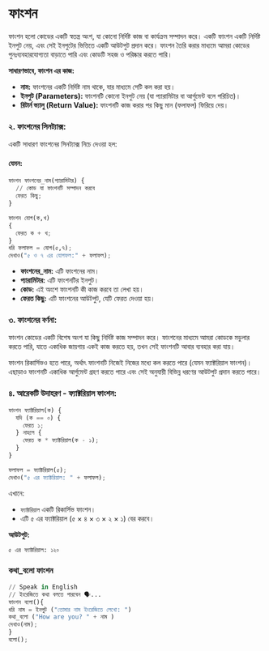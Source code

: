 # **ফাংশন** 

ফাংশন হলো কোডের একটি স্বতন্ত্র অংশ, যা কোনো নির্দিষ্ট কাজ বা কার্যক্রম সম্পাদন করে। একটি ফাংশন একটি নির্দিষ্ট ইনপুট নেয়, এবং সেই ইনপুটের ভিত্তিতে একটি আউটপুট প্রদান করে। ফাংশন তৈরি করার মাধ্যমে আমরা কোডের পুনঃব্যবহারযোগ্যতা বাড়াতে পারি এবং কোডটি সহজ ও পরিষ্কার করতে পারি।

**সাধারণভাবে, ফাংশন এর কাজ:**

* **নাম:** ফাংশনের একটি নির্দিষ্ট নাম থাকে, যার মাধ্যমে সেটি কল করা হয়।
* **ইনপুট (Parameters):** ফাংশনটি কোনো ইনপুট নেয় (যা প্যারামিটার বা আর্গুমেন্ট বলে পরিচিত)।
* **রিটার্ন ভ্যালু (Return Value):** ফাংশনটি কাজ করার পর কিছু মান (ফলাফল) ফিরিয়ে দেয়।

### ২. **ফাংশনের সিনট্যাক্স:**

একটি সাধারণ ফাংশনের সিনট্যাক্স নিচে দেওয়া হল:

#### **যেমন:**

```py
ফাংশন ফাংশনের_নাম(প্যারামিটার) {
  // কোড যা ফাংশনটি সম্পাদন করবে
  ফেরত কিছু;
}
```
```py
ফাংশন যোগ(ক,খ)
{
  ফেরত ক + খ;
}
ধরি ফলাফল = যোগ(৫,৭);
দেখাও("৫ ও ৭ এর যোগফল:" + ফলাফল);
```

* **ফাংশনের\_নাম:** এটি ফাংশনের নাম।
* **প্যারামিটার:** এটি ফাংশনটির ইনপুট।
* **কোড:** এই অংশে ফাংশনটি কী কাজ করবে তা লেখা হয়।
* **ফেরত কিছু:** এটি ফাংশনের আউটপুট, যেটি ফেরত দেওয়া হয়।

### ৩. **ফাংশনের বর্ণনা:**

ফাংশন কোডের একটি বিশেষ অংশ যা কিছু নির্দিষ্ট কাজ সম্পাদন করে। ফাংশনের মাধ্যমে আমরা কোডকে মডুলার করতে পারি, যাতে একাধিক জায়গায় একই কাজ করতে হয়, তখন সেই ফাংশনটি আবার ব্যবহার করা যায়।

ফাংশন রিকার্সিভও হতে পারে, অর্থাৎ ফাংশনটি নিজেই নিজের মধ্যে কল করতে পারে (যেমন ফ্যাক্টরিয়াল ফাংশন)। এছাড়াও ফাংশনটি একাধিক আর্গুমেন্ট গ্রহণ করতে পারে এবং সেই অনুযায়ী বিভিন্ন ধরণের আউটপুট প্রদান করতে পারে।


### ৪. **আরেকটি উদাহরণ - ফ্যাক্টরিয়াল ফাংশন:**

```py
ফাংশন ফ্যাক্টরিয়াল(ক) {
  যদি (ক == ০) {
    ফেরত ১;
  } নাহলে {
    ফেরত ক * ফ্যাক্টরিয়াল(ক - ১);
  }
}

ফলাফল = ফ্যাক্টরিয়াল(৫);
দেখাও("৫ এর ফ্যাক্টরিয়াল: " + ফলাফল);
```

এখানে:

* `ফ্যাক্টরিয়াল` একটি রিকার্সিভ ফাংশন।
* এটি ৫ এর ফ্যাক্টরিয়াল (৫ × ৪ × ৩ × ২ × ১) বের করবে।

**আউটপুট:**

```
৫ এর ফ্যাক্টরিয়াল: ১২০
```
###  কথা_বলো ফাংশন
```py
// Speak in English
// ইংরেজিতে কথা বলতে পারবেন 🗣️...
ফাংশন বলো(){
ধরি নাম = ইনপুট ("তোমার নাম ইংরেজিতে লেখো: ")
কথা_বলো ("How are you? " + নাম )
দেখাও(নাম);
}
বলো();
```


